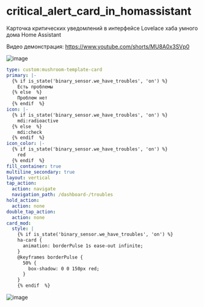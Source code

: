 # critical_alert_card_in_homassistant
Карточка критических уведомлений в интерфейсе Lovelace хаба умного дома Home Assistant

Видео демонстрация: https://www.youtube.com/shorts/MU8A0x3SVp0

![image](https://github.com/Bagunda/critical_alert_card_in_homassistant/assets/16766521/24caa8d7-1651-4ccf-96fa-ad4247555fdf)


```yaml
type: custom:mushroom-template-card
primary: |-
  {% if is_state('binary_sensor.we_have_troubles', 'on') %}
    Есть проблемы
  {% else  %}
    Проблем нет
  {% endif  %}
icon: |-
  {% if is_state('binary_sensor.we_have_troubles', 'on') %}
    mdi:radioactive
  {% else  %}
    mdi:check
  {% endif  %}
icon_color: |-
  {% if is_state('binary_sensor.we_have_troubles', 'on') %}
    red
  {% endif  %}
fill_container: true
multiline_secondary: true
layout: vertical
tap_action:
  action: navigate
  navigation_path: /dashboard-/troubles
hold_action:
  action: none
double_tap_action:
  action: none
card_mod:
  style: |
    {% if is_state('binary_sensor.we_have_troubles', 'on') %}
    ha-card {
      animation: borderPulse 1s ease-out infinite;
    }
    @keyframes borderPulse {
      50% {
        box-shadow: 0 0 150px red;
      }
    }
    {% endif  %}
```

![image](https://github.com/Bagunda/critical_alert_card_in_homassistant/assets/16766521/b253330f-fbff-4bf8-8be3-9c48518c80de)
